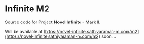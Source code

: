 # Infinite M2

Source code for Project **Novel Infinite** - Mark II.

Will be available at [https://novel-infinite.sathiyaraman-m.com/m2](https://novel-infinite.sathiyaraman-m.com/m2) soon....